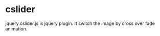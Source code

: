cslider
=======

jquery.cslider.js is jquery plugin. It switch the image by cross over fade animation.
